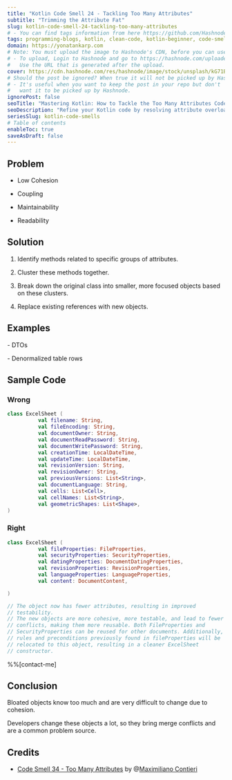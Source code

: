 ```yaml
---
title: "Kotlin Code Smell 24 - Tackling Too Many Attributes"
subtitle: "Trimming the Attribute Fat"
slug: kotlin-code-smell-24-tackling-too-many-attributes
# - You can find tags information from here https://github.com/Hashnode/support/blob/main/misc/tags.json
tags: programming-blogs, kotlin, clean-code, kotlin-beginner, code-smell-1
domain: https://yonatankarp.com
# Note: You must upload the image to Hashnode's CDN, before you can use it here.
# - To upload, Login to Hashnode and go to https://hashnode.com/uploader
#   Use the URL that is generated after the upload.
cover: https://cdn.hashnode.com/res/hashnode/image/stock/unsplash/kG71BXh8KFw/upload/42c77ff04e136ab3fe5dabad1f83a299.jpeg
# Should the post be ignored? When true it will not be picked up by Hashnode.
# - It's useful when you want to keep the post in your repo but don't
#   want it to be picked up by Hashnode.
ignorePost: false
seoTitle: "Mastering Kotlin: How to Tackle the Too Many Attributes Code Smell"
seoDescription: "Refine your Kotlin code by resolving attribute overload, enhancing code cohesion, maintainability, and readability for a more effective programming experience"
seriesSlug: kotlin-code-smells
# Table of contents
enableToc: true
saveAsDraft: false
---
```



## Problem

* Low Cohesion
    
* Coupling
    
* Maintainability
    
* Readability
    

## Solution

1. Identify methods related to specific groups of attributes.
    
2. Cluster these methods together.
    
3. Break down the original class into smaller, more focused objects based on these clusters.
    
4. Replace existing references with new objects.
    

## Examples

\- DTOs

\- Denormalized table rows

## Sample Code

### Wrong

```kotlin
class ExcelSheet (
          val filename: String,
          val fileEncoding: String,
          val documentOwner: String,
          val documentReadPassword: String,
          val documentWritePassword: String,
          val creationTime: LocalDateTime,
          val updateTime: LocalDateTime,
          val revisionVersion: String,
          val revisionOwner: String,
          val previousVersions: List<String>,
          val documentLanguage: String,
          val cells: List<Cell>,
          val cellNames: List<String>,
          val geometricShapes: List<Shape>,
)
```

### Right

```kotlin
class ExcelSheet (
          val fileProperties: FileProperties,
          val securityProperties: SecurityProperties,
          val datingProperties: DocumentDatingProperties,
          val revisionProperties: RevisionProperties,
          val languageProperties: LanguageProperties,
          val content: DocumentContent,

)

// The object now has fewer attributes, resulting in improved
// testability.
// The new objects are more cohesive, more testable, and lead to fewer
// conflicts, making them more reusable. Both FileProperties and
// SecurityProperties can be reused for other documents. Additionally,
// rules and preconditions previously found in fileProperties will be
// relocated to this object, resulting in a cleaner ExcelSheet
// constructor.
```

%%[contact-me]

## Conclusion

Bloated objects know too much and are very difficult to change due to cohesion.

Developers change these objects a lot, so they bring merge conflicts and are a common problem source.

## Credits

* [Code Smell 34 - Too Many Attributes](https://maximilianocontieri.com/code-smell-34-too-many-attributes) by @[Maximiliano Contieri](@mcsee)
